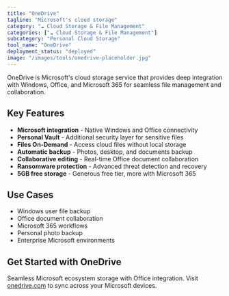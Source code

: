 ```yaml
---
title: "OneDrive"
tagline: "Microsoft's cloud storage"
category: "☁️ Cloud Storage & File Management"
categories: ["☁️ Cloud Storage & File Management"]
subcategory: "Personal Cloud Storage"
tool_name: "OneDrive"
deployment_status: "deployed"
image: "/images/tools/onedrive-placeholder.jpg"
---
```

OneDrive is Microsoft's cloud storage service that provides deep integration with Windows, Office, and Microsoft 365 for seamless file management and collaboration.

## Key Features

- **Microsoft integration** - Native Windows and Office connectivity
- **Personal Vault** - Additional security layer for sensitive files
- **Files On-Demand** - Access cloud files without local storage
- **Automatic backup** - Photos, desktop, and documents backup
- **Collaborative editing** - Real-time Office document collaboration
- **Ransomware protection** - Advanced threat detection and recovery
- **5GB free storage** - Generous free tier, more with Microsoft 365

## Use Cases

- Windows user file backup
- Office document collaboration
- Microsoft 365 workflows
- Personal photo backup
- Enterprise Microsoft environments

## Get Started with OneDrive

Seamless Microsoft ecosystem storage with Office integration. Visit [onedrive.com](https://www.onedrive.com) to sync across your Microsoft devices.